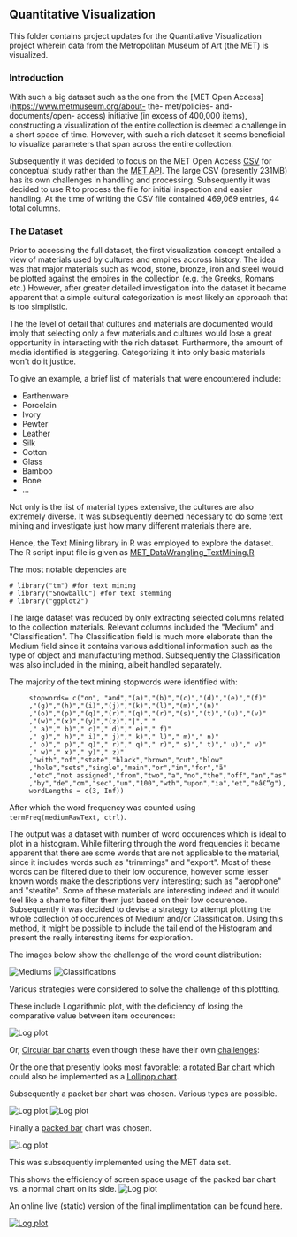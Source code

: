 ## Quantitative Visualization

This folder contains project updates for the Quantitative Visualization
project wherein data from the Metropolitan Museum of Art (the MET) is visualized.

### Introduction

With such a big dataset such as the one from the [MET Open Access](https://www.metmuseum.org/about- the- met/policies- and- documents/open- access)
initiative (in excess of 400,000 items), constructing a visualization of the entire collection is deemed a challenge
in a short space of time. However, with such a rich dataset it seems beneficial to visualize parameters that span across the entire collection.

Subsequently it was decided to focus on the MET Open Access [CSV](https://github.com/metmuseum/openaccess)
for conceptual study rather than the [MET API](https://metmuseum.github.io/).
The large CSV (presently 231MB) has its own challenges in handling and processing.
Subsequently it was decided to use R to process the file for initial inspection and easier handling.
At the time of writing the CSV file contained 469,069 entries, 44 total columns. 


### The Dataset

Prior to accessing the full dataset, the first visualization concept entailed
a view of materials used by cultures and empires accross history. The idea was
that major materials such as wood, stone, bronze, iron and steel would be 
plotted against the empires in the collection (e.g. the Greeks, Romans etc.)
However, after greater detailed investigation into the dataset it became apparent
that a simple cultural categorization is most likely an approach that is too simplistic.

The the level of detail that cultures and materials are documented would imply
that selecting only a few materials and cultures would lose a great opportunity
in interacting with the rich dataset. Furthermore, the amount of media identified
is staggering. Categorizing it into only basic materials won't do it justice.

To give an example, a brief list of materials that were encountered include:

- Earthenware
- Porcelain
- Ivory
- Pewter
- Leather
- Silk
- Cotton
- Glass
- Bamboo
- Bone
- ...

Not only is the list of material types extensive, the cultures are also extremely
diverse. It was subsequently deemed necessary to do some text mining and investigate
just how many different materials there are.

Hence, the Text Mining library in R was employed to explore the dataset. 
The R script input file is given as [MET_DataWrangling_TextMining.R](https://github.com/acdreyer/PGDV5200_MajorStudio1/tree/master/Project/MET_DataWrangling_TextMining.R)

The most notable depencies are
```
# library("tm") #for text mining
# library("SnowballC") #for text stemming
# library("ggplot2")
```
The large dataset was reduced by only extracting selected columns related to the collection materials.
Relevant columns included the "Medium" and "Classification". 
The Classification field is much more elaborate than the Medium field since it contains
various additional information such as the type of object and manufacturing method.
Subsequently the Classification was also included in the mining, albeit handled separately.

The majority of the text mining stopwords were identified with:

```
     stopwords= c("on", "and","(a)","(b)","(c)","(d)","(e)","(f)"
     ,"(g)","(h)","(i)","(j)","(k)","(l)","(m)","(n)"
     ,"(o)","(p)","(q)","(r)","(q)","(r)","(s)","(t)","(u)","(v)"
     ,"(w)","(x)","(y)","(z)","|"," "
     ," a)"," b)"," c)"," d)"," e)"," f)"
     ," g)"," h)"," i)"," j)"," k)"," l)"," m)"," n)"
     ," o)"," p)"," q)"," r)"," q)"," r)"," s)"," t)"," u)"," v)"
     ," w)"," x)"," y)"," z)"
     ,"with","of","state","black","brown","cut","blow"
     ,"hole","sets","single","main","or","in","for","ã"
     ,"etc","not assigned","from","two","a","no","the","off","an","as"
     ,"by","de","cm","sec","un","100","wth","upon","ia","et","eâ€“g"),
     wordLengths = c(3, Inf))
```
After which the word frequency was counted using `termFreq(mediumRawText, ctrl)`.

The output was a dataset with number of word occurences which is ideal to plot
in a histogram. While filtering through the word frequencies it became apparent
that there are some words that are not applicable to the material, 
since it includes words such as "trimmings" and "export". Most of these words
can be filtered due to their low occurence, however some lesser known words
make the descriptions very interesting; such as "aerophone" and "steatite".
Some of these materials are interesting indeed and it would feel like a shame
to filter them just based on their low occurence.
Subsequently it was decided to devise a strategy to attempt plotting the whole
collection of occurences of Medium and/or Classification.
Using this method, it might be possible to include the tail end of the Histogram
and present the really interesting items for exploration.

The images below show the challenge of the word count distribution:

![Mediums](./Images/MediaTypeOccurences.gif)
![Classifications](./Images/ClassificationTypeOccurences.gif)

Various strategies were considered to solve the challenge of this plottting.

These include Logarithmic plot, with the deficiency of losing the comparative 
value between item occurences:

![Log plot](./Images/Log_plot_medium.PNG)


Or, [Circular bar charts](https://www.r-graph-gallery.com/circular-barplot.html)
even though these have their own [challenges](https://www.data-to-viz.com/caveat/circular_bar_yaxis.html):

Or the one that presently looks most favorable:
a [rotated Bar chart](https://www.data-to-viz.com/caveat/hard_label.html)
which could also be implemented as a [Lollipop chart](https://www.data-to-viz.com/graph/lollipop.html).

Subsequently a packet bar chart was chosen. Various types are possible. 

![Log plot](./Images/barchart1.PNG)
![Log plot](./Images/barchart2.PNG)

Finally a [packed bar](https://community.jmp.com/t5/JMP-Blog/Introducing-packed-bars-a-new-chart-form/ba-p/39972) chart was chosen.

![Log plot](./Images/barchart3.PNG)


This was subsequently implemented using the MET data set.


This shows the efficiency of screen space usage of the packed bar chart vs. a normal chart on its side.
![Log plot](./Images/barchart4.PNG)

An online live (static) version of the final implimentation can be found [here](http://htmlpreview.github.io/?https://github.com/acdreyer/PGDV5200_MajorStudio1/blob/master/Project_Quantitative/index.html).

[![Log plot](./Images/barchart5.PNG)](http://htmlpreview.github.io/?https://github.com/acdreyer/PGDV5200_MajorStudio1/blob/master/Project_Quantitative/index.html)


